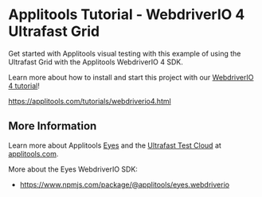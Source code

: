 # Applitools Tutorial - WebdriverIO 4 Ultrafast Grid

Get started with Applitools visual testing with this example of using the Ultrafast Grid with the Applitools WebdriverIO 4 SDK.

Learn more about how to install and start this project with our [WebdriverIO 4 tutorial](https://applitools.com/tutorials/webdriverio.html)!

<https://applitools.com/tutorials/webdriverio4.html>

## More Information

Learn more about Applitools [Eyes](https://info.applitools.com/ucY77) and the [Ultrafast Test Cloud](https://info.applitools.com/ucY78) at [applitools.com](https://info.applitools.com/ucY76).

More about the Eyes WebdriverIO SDK:
* https://www.npmjs.com/package/@applitools/eyes.webdriverio
